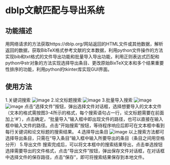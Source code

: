 # dblp文献匹配与导出系统

## 功能描述
用网络请求的方法获取https://dblp.org/网站返回的HTML文件或其他数据，解析返回的数据，获取BibTeX格式参考文献的文本数据，利用python文件操作的方法实现bib和txt格式的文件导出功能和批量导入导出功能，利用正则表达式匹配和python中str对象的方法实现选择导出条目、更改原始BixTeX文本和多个结果重要性排序的功能，利用python的tkinter库实现GUI界面。

## 使用方法
1.关键词搜索
![image](https://user-images.githubusercontent.com/54733565/195307440-e0b177e9-7b45-4445-9679-a040b2439ced.png)
2.论文标题搜索
![image](https://user-images.githubusercontent.com/54733565/195307656-08cad318-3af1-4f1b-a738-73f0db7d75e7.png)
3.批量导入搜索
![image](https://user-images.githubusercontent.com/54733565/195307842-4004aeaf-ae55-459e-964a-a17556d0cc5e.png)
![image](https://user-images.githubusercontent.com/54733565/195307883-e1df0d9b-55f6-4683-8af5-f5b093b92580.png)
点击“选择文件”按钮，弹出选择文件对话框，选择想要导入的文本文件（文本的格式需按图3-4所示的格式，每个搜索语句占一行，论文标题需要在前面加上‘#’），点击确定，“批量导入”输入框中即出现文件的路径，也可以直接在输入框中输入文件的路径。点击“开始搜索”按钮，等待程序响应后即可在文本框中看到每行关键词和论文标题的搜索结果。
4.选择导出条目
![image](https://user-images.githubusercontent.com/54733565/195308054-b0b5ef6f-793e-4057-a770-d7a25f6ab1d3.png)
以上搜索方法都可选择导出条目，只需在“导入条目”输入框中输入所要导出的条目（条目之间用空格分开）
5.导出文件
搜索完成后，可以将文本框中的搜索结果导出，点击单选按钮选择需要导出的文件格式，点击“导出文件”按钮，弹出保存文件对话框，在对话框中选择文件的保存路径，点击“保存”，即可将搜索结果保存到本地文件。
